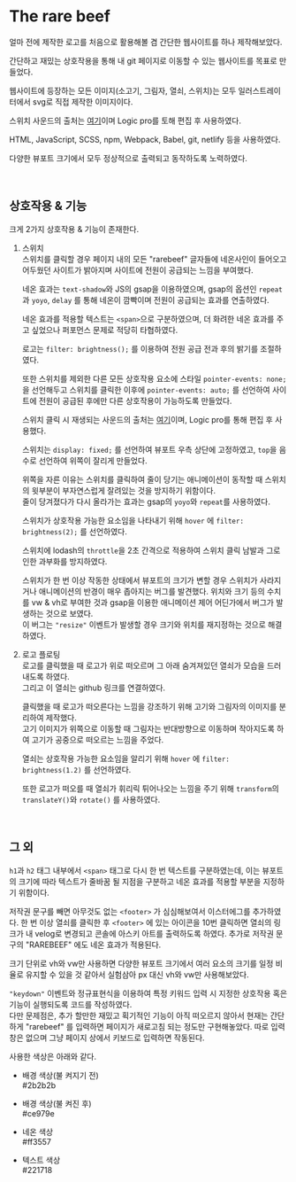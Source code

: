 # **The rare beef**
얼마 전에 제작한 로고를 처음으로 활용해볼 겸 간단한 웹사이트를 하나 제작해보았다.  

간단하고 재밌는 상호작용을 통해 내 git 페이지로 이동할 수 있는 웹사이트를 목표로 만들었다.

웹사이트에 등장하는 모든 이미지(소고기, 그림자, 열쇠, 스위치)는 모두 일러스트레이터에서 svg로 직접 제작한 이미지이다. 

스위치 사운드의 출처는 <a href="http://www.theallsounds.com/2017/12/lamp-switch-sound-effects-all-sounds.html">여기</a>이며 Logic pro를 토해 편집 후 사용하였다.

HTML, JavaScript, SCSS, npm, Webpack, Babel, git, netlify 등을 사용하였다.  

다양한 뷰포트 크기에서 모두 정상적으로 출력되고 동작하도록 노력하였다.

<br/>

## **상호작용 & 기능**
크게 2가지 상호작용 & 기능이 존재한다.

1. 스위치  
    스위치를 클릭할 경우 페이지 내의 모든 "rarebeef" 글자들에 네온사인이 들어오고 어두웠던 사이트가 밝아지며 사이트에 전원이 공급되는 느낌을 부여했다.  

    네온 효과는 `text-shadow`와 JS의 gsap을 이용하였으며, gsap의 옵션인 `repeat`과 `yoyo`, `delay` 를 통해 네온이 깜빡이며 전원이 공급되는 효과를 연출하였다.  

    네온 효과를 적용할 텍스트는 `<span>`으로 구분하였으며, 더 화려한 네온 효과를 주고 싶었으나 퍼포먼스 문제로 적당히 타협하였다.

    로고는 `filter: brightness();` 를 이용하여 전원 공급 전과 후의 밝기를 조절하였다.

    또한 스위치를 제외한 다른 모든 상호작용 요소에 스타일 `pointer-events: none;` 을 선언해두고 스위치를 클릭한 이후에 `pointer-events: auto;` 를 선언하여 사이트에 전원이 공급된 후에만 다른 상호작용이 가능하도록 만들었다.

    스위치 클릭 시 재생되는 사운드의 출처는 <a href="http://www.theallsounds.com/2017/12/lamp-switch-sound-effects-all-sounds.html">여기</a>이며, Logic pro를 통해 편집 후 사용했다.

    스위치는 `display: fixed;` 를 선언하여 뷰포트 우측 상단에 고정하였고, `top`을 음수로 선언하여 위쪽이 잘리게 만들었다.  

    위쪽을 자른 이유는 스위치를 클릭하여 줄이 당기는 애니메이션이 동작할 때 스위치의 윗부분이 부자연스럽게 잘려있는 것을 방지하기 위함이다.  
    줄이 당겨졌다가 다시 올라가는 효과는 gsap의 `yoyo`와 `repeat`를 사용하였다.

    스위치가 상호작용 가능한 요소임을 나타내기 위해 `hover` 에 `filter: brightness(2);` 를 선언하였다.

    스위치에 lodash의 `throttle`을 2초 간격으로 적용하여 스위치 클릭 남발과 그로 인한 과부화를 방지하였다.

    스위치가 한 번 이상 작동한 상태에서 뷰포트의 크기가 변할 경우 스위치가 사라지거나 애니메이션의 반경이 매우 좁아지는 버그를 발견했다. 위치와 크기 등의 수치를 vw & vh로 부여한 것과 gsap을 이용한 애니메이션 제어 어딘가에서 버그가 발생하는 것으로 보였다.  
    이 버그는 `"resize"` 이벤트가 발생할 경우 크기와 위치를 재지정하는 것으로 해결하였다.

2. 로고 플로팅  
    로고를 클릭했을 때 로고가 위로 떠오르며 그 아래 숨겨져있던 열쇠가 모습을 드러내도록 하였다.  
    그리고 이 열쇠는 github 링크를 연결하였다.  

    클릭했을 때 로고가 떠오른다는 느낌을 강조하기 위해 고기와 그림자의 이미지를 분리하여 제작했다.  
    고기 이미지가 위쪽으로 이동할 때 그림자는 반대방향으로 이동하며 작아지도록 하여 고기가 공중으로 떠오르는 느낌을 주었다.

    열쇠는 상호작용 가능한 요소임을 알리기 위해 `hover` 에 `filter: brightness(1.2)` 를 선언하였다.

    또한 로고가 떠오를 때 열쇠가 휘리릭 튀어나오는 느낌을 주기 위해 `transform`의 `translateY()`와 `rotate()` 를 사용하였다.

<br/>

## **그 외**

`h1`과 `h2` 태그 내부에서 `<span>` 태그로 다시 한 번 텍스트를 구분하였는데, 이는 뷰포트의 크기에 따라 텍스트가 줄바꿈 될 지점을 구분하고 네온 효과를 적용할 부분을 지정하기 위함이다.

저작권 문구를 빼면 아무것도 없는 `<footer>` 가 심심해보여서 이스터에그를 추가하였다. 한 번 이상 열쇠를 클릭한 후 `<footer>` 에 있는 아이콘을 10번 클릭하면 열쇠의 링크가 내 velog로 변경되고 콘솔에 아스키 아트를 출력하도록 하였다. 추가로 저작권 문구의 "RAREBEEF" 에도 네온 효과가 적용된다.

크기 단위로 vh와 vw만 사용하면 다양한 뷰포트 크기에서 여러 요소의 크기를 일정 비율로 유지할 수 있을 것 같아서 실험삼아 px 대신 vh와 vw만 사용해보았다.

`"keydown"` 이벤트와 정규표현식을 이용하여 특정 키워드 입력 시 지정한 상호작용 혹은 기능이 실행되도록 코드를 작성하였다.  
다만 문제점은, 추가 할만한 재밌고 획기적인 기능이 아직 떠오르지 않아서 현재는 간단하게 "rarebeef" 를 입력하면 페이지가 새로고침 되는 정도만 구현해놓았다. 따로 입력창은 없으며 그냥 페이지 상에서 키보드로 입력하면 작동된다.

사용한 색상은 아래와 같다.  

- 배경 색상(불 켜지기 전)  
  #2b2b2b

- 배경 색상(불 켜진 후)  
  #ce979e

- 네온 색상  
  #ff3557

- 텍스트 색상  
  #221718

